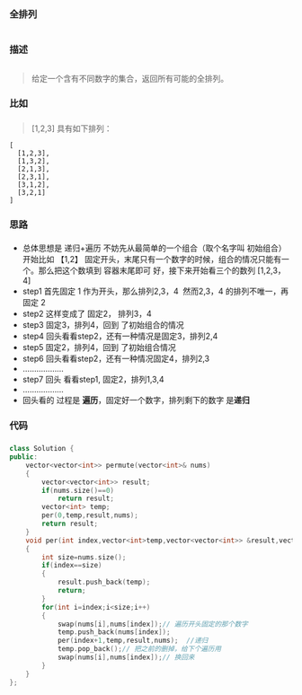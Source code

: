 ### 全排列<h1>
### 描述<h2>
> 给定一个含有不同数字的集合，返回所有可能的全排列。

### 比如<h3>
> [1,2,3] 具有如下排列：
```
[
  [1,2,3],
  [1,3,2],
  [2,1,3],
  [2,3,1],
  [3,1,2],
  [3,2,1]
]
```
### 思路<h4>
- 总体思想是 递归+遍历
不妨先从最简单的一个组合（取个名字叫  初始组合）开始比如 【1,2】 
固定开头，末尾只有一个数字的时候，组合的情况只能有一个。那么把这个数填到 容器末尾即可
好，接下来开始看三个的数列 [1,2,3，4]  
- step1 首先固定 1 作为开头，那么排列2,3，4  然而2,3，4 的排列不唯一，再固定 2
- step2 这样变成了 固定2， 排列3，4              
- step3 固定3，排列4，回到 了初始组合的情况             
- step4 回头看看step2，还有一种情况是固定3，排列2,4    
- step5 固定2，排列4，回到 了初始组合情况              
- step6 回头看看step2，还有一种情况固定4，排列2,3   
- ………………
- step7 回头 看看step1, 固定2，排列1,3,4
- ………………
- 回头看的 过程是 **遍历**，固定好一个数字，排列剩下的数字 是**递归**

### 代码<h5>
```C++
class Solution {
public:
    vector<vector<int>> permute(vector<int>& nums) 
    {
        vector<vector<int>> result;
        if(nums.size()==0)
            return result;
        vector<int> temp;
        per(0,temp,result,nums);
        return result;
    }
    void per(int index,vector<int>temp,vector<vector<int>> &result,vector<int>nums)
    {
        int size=nums.size();
        if(index==size)
        {
            result.push_back(temp);
            return;
        }
        for(int i=index;i<size;i++)
        {
            swap(nums[i],nums[index]);// 遍历开头固定的那个数字
            temp.push_back(nums[index]);
            per(index+1,temp,result,nums);  //递归
            temp.pop_back();// 把之前的删掉，给下个遍历用
            swap(nums[i],nums[index]);// 换回来
        }
    }
};
```
